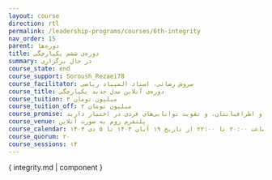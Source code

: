 ```yaml
---
layout: course
direction: rtl
permalink: /leadership-programs/courses/6th-integrity
nav_order: 15
parent: دوره‌ها
title: دوره‌ی ششم یکپارچگی
summary: در حال برگزاری
course_state: end
course_support: Soroush_Rezaei78
course_facilitator: سروش رضائی، استاد المپیاد ریاضی
course_title: دوره‌ی آنلاین مدل جدید یکپارچگی
course_tuition: ۳ میلیون تومان
course_tuition_off: ۲ میلیون تومان
course_promise: شما این دوره را در حالی ترک خواهید کرد که یک مسیر عملی برای افزایش چشمگیر بهره‌وری و کیفیت زندگی، ایجاد ارزش برای خود و اطرافیانتان، و تقویت توانایی‌های فردی در اختیار دارید.
course_venue: پلتفرم زوم به صورت آنلاین
course_calendar: شنبه‌ها و چهارشنبه‌ها، ساعت ۲۰:۰۰ تا ۲۲:۰۰ از تاریخ ۱۹ آبان ۱۴۰۳ تا ۵ دی ۱۴۰۳
course_quorum: ۲۰
course_sessions: ۱۴
---
```


{ integrity.md | component }
